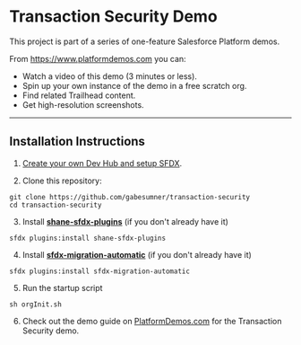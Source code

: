 # Transaction Security Demo

This project is part of a series of one-feature Salesforce Platform demos.

From <https://www.platformdemos.com> you can:

- Watch a video of this demo (3 minutes or less).
- Spin up your own instance of the demo in a free scratch org.
- Find related Trailhead content.
- Get high-resolution screenshots.

___

## Installation Instructions

1. [Create your own Dev Hub and setup SFDX](https://trailhead.salesforce.com/en/content/learn/modules/sfdx_app_dev/sfdx_app_dev_setup_dx).


2. Clone this repository:

```
git clone https://github.com/gabesumner/transaction-security
cd transaction-security
```

3. Install [**shane-sfdx-plugins**](https://github.com/mshanemc/shane-sfdx-plugins) (if you don't already have it)

  ```
  sfdx plugins:install shane-sfdx-plugins
  ```

4. Install [**sfdx-migration-automatic**](https://github.com/stomita/sfdx-migration-automatic) (if you don't already have it)

  ```
  sfdx plugins:install sfdx-migration-automatic
  ```


5. Run the startup script

  ```
  sh orgInit.sh
  ```

6. Check out the demo guide on [PlatformDemos.com](https://www.platformdemos.com) for the Transaction Security demo.